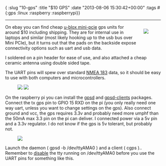 { :slug "10-gps"
  :title "$10 GPS"
  :date "2013-08-06 15:30:42+00:00"
  :tags #{:gps :linux :raspberry :raspberrypi}}

------

<figure style="float: right; margin-left: 15px;">
    <a href="/images/2013-08-06-10-gps/pciegps.jpg"><img src="/images/2013-08-06-10-gps/pciegps.jpg"></a>
</figure>

On ebay you can find cheap [u-blox mini-pcie](http://www.ebay.com/sch/i.html?_odkw=ublox+gps&_sop=15&_osacat=0&_from=R40&_trksid=p2045573.m570.l1313.TR0.TRC0.Xpci-5s&_nkw=pci-5s&_sacat=0) gps units for around $10 including shipping. They are for internal use in laptops and similar (most likely hooking up to the usb bus over Mini PCIe), but it turns out that the pads on the backside expose connectivity options such as uart and usb data.

I soldered on a pin header for ease of use, and also attached a cheap ceramic antenna using double sided tape.

The UART pins will spew over standard [NMEA 183](https://en.wikipedia.org/wiki/NMEA_0183) data, so it should be easy to use with both computers and microcontrollers.

<figure class="half">
    <a href="/images/2013-08-06-10-gps/1.jpg"><img src="/images/2013-08-06-10-gps/1.jpg"></a>
    <a href="/images/2013-08-06-10-gps/2.jpg"><img src="/images/2013-08-06-10-gps/2.jpg"></a>
</figure>

On the raspberry pi you can install the [gpsd](http://packages.debian.org/wheezy/gpsd) and [gpsd-clients](http://packages.debian.org/wheezy/gpsd-clients) packages. Connect the tx gps pin to GPIO 15 RXD on the pi (you only really need one way uart, unless you want to change settings on the gps). Also connect ground and vcc, the gps requires 3.3v and probably need more umphf than the 50mA max 3.3 pin on the pi can deliver. I connected power via a 5v pin and a 3.3v regulator. I do not know if the gps is 5v tolerant, but probably not.

<figure>
	<a href="/images/2013-08-06-10-gps/3.png"><img src="/images/2013-08-06-10-gps/3.png"></a>
</figure>

Launch the daemon ( gpsd -b /dev/ttyAMA0 ) and a client ( cgps ).. Remember to [disable](http://www.irrational.net/2012/04/19/using-the-raspberry-pis-serial-port/) the tty running on /dev/ttyAMA0 before you use the UART pins for something like this.

